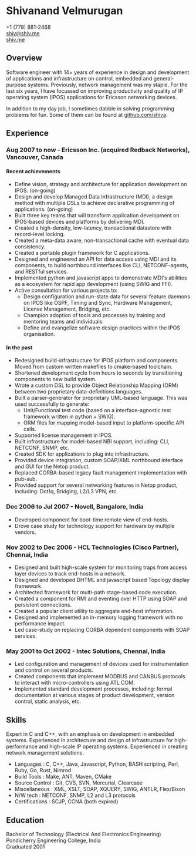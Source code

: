 # Shivanand Velmurugan #

+1 (778) 881-2468  
[shiv@shiv.me][1]  
[shiv.me][2]  

## Overview

Software engineer with 14+ years of experience in design and development of applications and infrastructure on control, embedded and general-purpose systems. Previously, network management was my staple. For the last six years, I have focussed on improving productivity and quality of IP operating system (IPOS) applications for Ericsson networking devices.

In addition to my day job, I sometimes dabble in solving programming problems for fun. Some of them can be found at [github.com/shiva][3].

## Experience

### Aug 2007 to now - Ericsson Inc. (acquired Redback Networks), Vancouver, Canada

#### Recent achievements
 * Define vision, strategy and architecture for application development on IPOS. (on-going)
 * Design and develop Managed Data Infrastructure (MDI), a design method with multiple DSLs to achieve declarative programming of applications. (on-going)
 * Built three key teams that will transform application development on IPOS-based devices and platforms by delivering MDI.
 * Created a high-density, low-latency, transactional datastore with record-level locking.
 * Created a meta-data aware, non-transactional cache with eventual data consistency.
 * Created a portable plugin framework for C applications.
 * Designed and engineered an API for data access using MDI and its components, to build northbound interfaces like CLI, NETCONF-agents, and RESTful services.
 * Implemented python and javascript apps to demonstrate MDI's abilities as a ecosystem for rapid app development (using SWIG and FFI).
 * Active consultation for various projects to:
     + Design configuration and run-state data for several feature daemons on IPOS like OSPF, Timing and Sync, Hardware Management, License Management, Bridging, etc.
     + Champion adoption of tools and processes by training and mentoring teams and individuals.
     + Define and evangelize software design practices within the IPOS organisation.

#### In the past
 * Redesigned build-infrastructure for IPOS platform and components. Moved from custom written makefiles to cmake-based toolchain.
 * Shortened development cycle from hours to seconds by transitioning components to new build system.
 * Wrote a custom DSL to provide Object Relationship Mapping (ORM) between two proprietary data-definitions languages.
 * Built a parser-generator for proprietary UML-based language. This was used successfully to generate:
     + Unit/Functional test code (based on a interface-agnostic test framework written in python + SWIG).
     + ORM files for mapping model-based input to platform-specific API calls.
 * Supported license management in IPOS.
 * Built infrastructure for model-based NBI support, including: CLI, NETCONF, SNMP, etc.
 * Created SDK for applications to plug into infrastructure.
 * Provided device integration, custom SOAP/XML northbound interface and GUI for the Netop product.
 * Replaced CORBA-based legacy fault management implementation with pub-sub.
 * Provided support for several networking features in Netop product, including: Dot1q, Bridging, L2/L3 VPN, etc.

### Dec 2006 to Jul 2007 - Novell, Bangalore, India

 * Developed component for boot-time remote view of end-hosts.
 * Drove case study for technology support for hardware by multiple vendors.

### Nov 2002 to Dec 2006 - HCL Technologies (Cisco Partner), Chennai, India

 * Designed and built high-scale system for monitoring traps from access layer devices to track end-hosts in a network.
 * Designed and developed DHTML and javascript based Topology display framework.
 * Architected framework for multi-path stage-based code execution.
 * Created a component for RMI and eventing over HTTP using SOAP and persistent connections.
 * Created a popular client utility to aggregate end-host information.
 * Designed and implemented an in-memory logging framework with no performance impact.
 * Led case-study on replacing CORBA dependent components with SOAP services.

### May 2001 to Oct 2002 - Intec Solutions, Chennai, India

 * Led configuration and management of devices used for instrumentation and control on several products.
 * Created components that implement MODBUS and CANBUS protocols to interact with micro-controllers using ATL COM.
 * Implemented standard development processes, including: formal documentation at various stages of product development, version control, static analysis, etc.  

## Skills

Expert in C and C++, with an emphasis on development in embedded systems. Experienced in architecture and design of infrastructure for high-performance and high-scale IP operating systems. Experienced in creating network management solutions.

 * Languages      : C, C++, Java, Javascript, Python, BASH scripting, Perl, Ruby, Go, Rust, Nimrod
 * Build Tools    : Make, ANT, Maven, CMake
 * Source Control : Git, CVS, SVN, Mercurial, Clearcase
 * Miscellaneous  : XML, XSLT, SOAP, XQUERY, SWIG, ANTLR, Flex/Bison
 * N/W tech       : NETCONF, SNMP, L2 and L3 protocols
 * Certifications : SCJP, CCNA (both expired)

## Education

Bachelor of Technology (Electrical And Electronics Engineering)  
Pondicherry Engineering College, India  
Graduated 2001

[1]: mailto:shiv@shiv.me  
[2]: http://shiv.me
[3]: http://github.com/shiva
